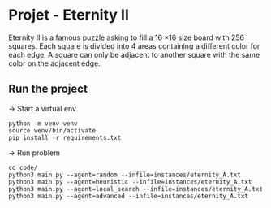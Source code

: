 # Projet - Eternity II

Eternity II is a famous puzzle asking to fill a 16 ×16 size board with 256 squares. Each square is divided into 4 areas containing a different color for each edge. A square can only be adjacent to another square with the same color on the adjacent edge.



## Run the project
→ Start a virtual env.
```
python -m venv venv
source venv/bin/activate
pip install -r requirements.txt
```

→ Run problem
```
cd code/
python3 main.py --agent=random --infile=instances/eternity_A.txt
python3 main.py --agent=heuristic --infile=instances/eternity_A.txt
python3 main.py --agent=local_search --infile=instances/eternity_A.txt
python3 main.py --agent=advanced --infile=instances/eternity_A.txt
```